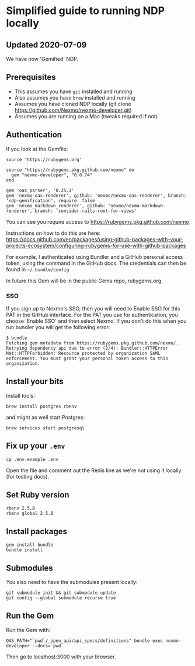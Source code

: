 # Simplified guide to running NDP locally

## Updated 2020-07-09

We have now 'Gemified' NDP. 

## Prerequisites

* This assumes you have `git` installed and running
* Also assumes you have `brew` installed and running
* Assumes you have cloned NDP locally (git clone https://github.com/Nexmo/nexmo-developer.git)
* Assumes you are running on a Mac (tweaks required if not)

## Authentication

If you look at the Gemfile:

```
source 'https://rubygems.org'

source "https://rubygems.pkg.github.com/nexmo" do
  gem "nexmo-developer", "0.0.74"
end

gem 'oas_parser', '0.25.1'
gem 'nexmo-oas-renderer', github: 'nexmo/nexmo-oas-renderer', branch: 'ndp-gemification', require: false
gem 'nexmo_markdown_renderer', github: 'nexmo/nexmo-markdown-renderer', branch: 'consider-rails-root-for-views'
```

You can see you require access to https://rubygems.pkg.github.com/nexmo 

Instructions on how to do this are here: https://docs.github.com/en/packages/using-github-packages-with-your-projects-ecosystem/configuring-rubygems-for-use-with-github-packages

For example, I authenticated using Bundler and a GitHub personal access token, using the command in the GitHub docs. The credentials can then be found in `~/.bundle/config`

In future this Gem will be in the public Gems repo, rubygems.org.

### SSO

If you sign up to Nexmo's SSO, then you will need to Enable SSO for this PAT in the GitHub interface. For the PAT you use for authentication, you choose 'Enable SSO' and then select Nexmo. If you don't do this when you run bundler you will get the following error:

```shell
$ bundle
Fetching gem metadata from https://rubygems.pkg.github.com/nexmo/.
Retrying dependency api due to error (2/4): Bundler::HTTPError Net::HTTPForbidden: Resource protected by organization SAML enforcement. You must grant your personal token access to this organization.
```

## Install your bits

Install tools:

``` shell
brew install postgres rbenv
```

and might as well start Postgres:

``` shell
brew services start postgresql
```

## Fix up your `.env`

``` shell
cp .env.example .env
```

Open the file and comment out the Redis line as we're not using it locally (for testing docs).

## Set Ruby version

``` shell
rbenv 2.5.8
rbenv global 2.5.8
```

## Install packages

``` shell
gem install bundle
bundle install
```

## Submodules

You also need to have the submodules present locally:

``` shell
git submodule init && git submodule update
git config --global submodule.recurse true
```

## Run the Gem

Run the Gem with:

```shell
OAS_PATH="`pwd`/_open_api/api_specs/definitions" bundle exec nexmo-developer --docs=`pwd`
```

Then go to localhost:3000 with your browser.
